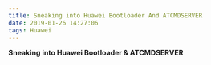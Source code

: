 ```yaml
---
title: Sneaking into Huawei Bootloader And ATCMDSERVER
date: 2019-01-26 14:27:06
tags: Huawei
---
```

**Sneaking into Huawei Bootloader & ATCMDSERVER**


